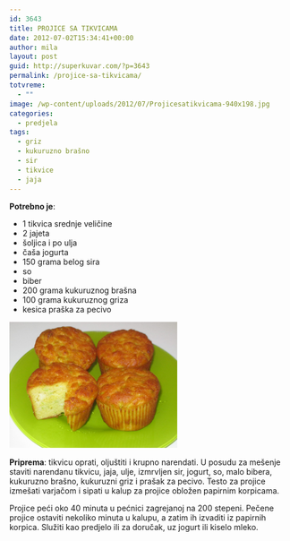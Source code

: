 ```yaml
---
id: 3643
title: PROJICE SA TIKVICAMA
date: 2012-07-02T15:34:41+00:00
author: mila
layout: post
guid: http://superkuvar.com/?p=3643
permalink: /projice-sa-tikvicama/
totvreme:
  - ""
image: /wp-content/uploads/2012/07/Projicesatikvicama-940x198.jpg
categories:
  - predjela
tags:
  - griz
  - kukuruzno brašno
  - sir
  - tikvice
  - jaja
---
```

**Potrebno je**:

  * 1 tikvica srednje veličine
  * 2 jajeta
  * šoljica i po ulja
  * čaša jogurta
  * 150 grama belog sira
  * so
  * biber
  * 200 grama kukuruznog brašna
  * 100 grama kukuruznog griza
  * kesica praška za pecivo

<img class="alignnone size-medium wp-image-3644" title="Projicesatikvicama" src="/wp-content/uploads/2012/07/Projicesatikvicama-1024x768.jpg" alt="" width="300" height="225" /> 

**Priprema**: tikvicu oprati, oljuštiti i krupno narendati. U posudu za mešenje staviti narendanu tikvicu, jaja, ulje, izmrvljen sir, jogurt, so, malo bibera, kukuruzno brašno, kukuruzni griz i prašak za pecivo. Testo za projice izmešati varjačom i sipati u kalup za projice obložen papirnim korpicama.

Projice peći oko 40 minuta u pećnici zagrejanoj na 200 stepeni. Pečene projice ostaviti nekoliko minuta u kalupu, a zatim ih izvaditi iz papirnih korpica. Služiti kao predjelo ili za doručak, uz jogurt ili kiselo mleko.